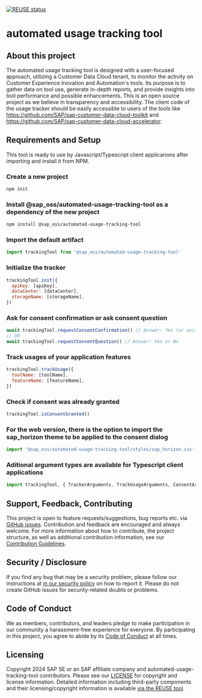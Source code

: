 [![REUSE status](https://api.reuse.software/badge/github.com/SAP/automated-usage-tracking-tool)](https://api.reuse.software/info/github.com/SAP/automated-usage-tracking-tool)

# automated usage tracking tool

## About this project

The automated usage tracking tool is designed with a user-focused approach, utilizing a Customer Data Cloud tenant, to monitor the activity on Customer Experience Inovation and Automation's tools. Its purpose is to gather data on tool use, generate in-depth reports, and provide insights into tool performance and possible enhancements. This is an open source project as we believe in transparency and accessibility. The client code of the usage tracker should be easily accessible to users of the tools like https://github.com/SAP/sap-customer-data-cloud-toolkit and https://github.com/SAP/sap-customer-data-cloud-accelerator. 

## Requirements and Setup

This tool is ready to use by Javascript/Typescript client applicarions after importing and install it from NPM.

### Create a new project

```sh
npm init
```

### Install @sap_oss/automated-usage-tracking-tool as a dependency of the new project

```sh
npm install @sap_oss/automated-usage-tracking-tool
```

### Import the default artifact

```js
import trackingTool from '@sap_oss/automated-usage-tracking-tool'
```

### Initialize the tracker

```js
trackingTool.init({
  apiKey: [apiKey],
  dataCenter: [dataCenter],
  storageName: [storageName],
})
```

### Ask for consent confirmation or ask consent question

```js
await trackingTool.requestConsentConfirmation() // Answer: Yes (or exit app)
// OR
await trackingTool.requestConsentQuestion() // Answer: Yes or No
```

### Track usages of your application features

```js
trackingTool.trackUsage({
  toolName: [toolName],
  featureName: [featureName],
})
```

### Check if consent was already granted

```js
trackingTool.isConsentGranted()
```

### For the web version, there is the option to import the sap_horizon theme to be applied to the consent dialog

```js
import '@sap_oss/automated-usage-tracking-tool/styles/sap_horizon.css'
```

### Aditional argument types are available for Typescript client applications

```js
import trackingTool, { TrackerArguments, TrackUsageArguments, ConsentArguments } from '@sap_oss/automated-usage-tracking-tool'
```

## Support, Feedback, Contributing

This project is open to feature requests/suggestions, bug reports etc. via [GitHub issues](https://github.com/SAP/automated-usage-tracking-tool/issues). Contribution and feedback are encouraged and always welcome. For more information about how to contribute, the project structure, as well as additional contribution information, see our [Contribution Guidelines](CONTRIBUTING.md).

## Security / Disclosure

If you find any bug that may be a security problem, please follow our instructions at [in our security policy](https://github.com/SAP/automated-usage-tracking-tool/security/policy) on how to report it. Please do not create GitHub issues for security-related doubts or problems.

## Code of Conduct

We as members, contributors, and leaders pledge to make participation in our community a harassment-free experience for everyone. By participating in this project, you agree to abide by its [Code of Conduct](https://github.com/SAP/.github/blob/main/CODE_OF_CONDUCT.md) at all times.

## Licensing

Copyright 2024 SAP SE or an SAP affiliate company and automated-usage-tracking-tool contributors. Please see our [LICENSE](LICENSE) for copyright and license information. Detailed information including third-party components and their licensing/copyright information is available [via the REUSE tool](https://api.reuse.software/info/github.com/SAP/automated-usage-tracking-tool).
